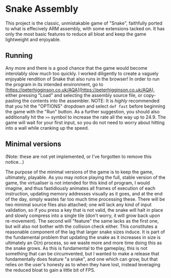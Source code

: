 # Snake Assembly
This project is the classic, unmistakable game of "Snake", faithfully ported to what is effecively ARM assembly, with some extensions tacked on. It has only the most basic features to reduce all bloat and keep the game lightweight and enjoyable.

## Running
Any more and there is a good chance that the game would become interolably slow much too quickly.
I worked diligently to create a vaguely enjoyable rendition of Snake that also runs in the browser!
In order to run the program in its intended environment, go to [https://peterhigginson.co.uk/AQA](https://peterhigginson.co.uk/AQA), either pressing "Load" and selecting the assembly source file, or copy-pasting the contents into the assembler.
NOTE: It is *highly* recommended that you hit the "OPTIONS" dropdown and select `def fast` before beginning the game with the "Run" button.
As a further suggestion, you should also additionally hit the `>>` symbol to increase the rate all the way up to 24.9. The game will wait for your first input, so you do not need to worry about hitting into a wall while cranking up the speed. 

## Minimal versions
(Note: these are not yet implemented, or I've forgotten to remove this notice...)

The purpose of the minimal versions of the game is to keep the game, ultimately, playable.
As you may notice playing the full, stable version of the game, the virtualiser is not intended for this kind of
program, I would imagine, and thus fastidiously animates all frames of execution of each instruction,
updating memory addresses visually as it goes, and at the end of the day, simply wastes far too much time processing these.
There will be two minimal source files also attached; one will lack any kind of input validation, so if you press a key that is
not valid, the snake will halt in place and slowly compress into a single tile (don't worry, it will grow back upon re-movement).
The second will "feature" the same lacks as the first one, but will also not bother with the collision check either.
This constitutes a reasonable component of the lag that larger snake sizes induce. It is part of the fundamental problem that
updating the snake as it increases in size is ultimately an O(n) process, so we waste more and more time doing this as the snake
grows. As this is fundamental to the gameplay, this is not something that can be circumvented, but I wanted to make a release that
fundamentally does feature "a snake", and one which can grow, but that relies on the user's honesty as to when they have lost, instead
leveraging the reduced bloat to gain a little bit of FPS.


